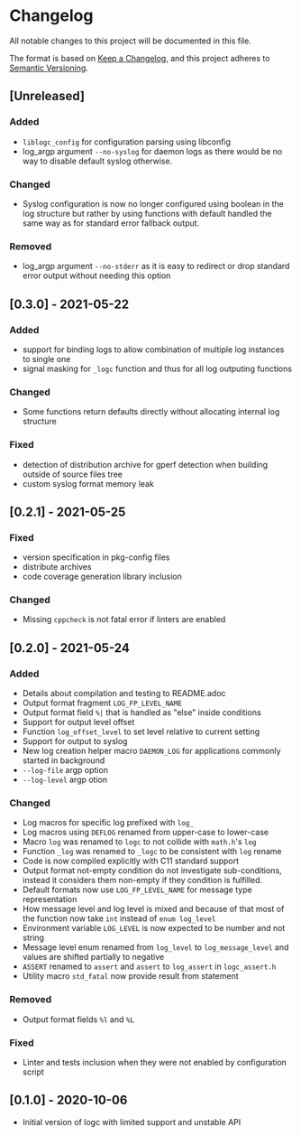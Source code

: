 # Changelog
All notable changes to this project will be documented in this file.

The format is based on [Keep a Changelog](https://keepachangelog.com/en/1.0.0/),
and this project adheres to [Semantic Versioning](https://semver.org/spec/v2.0.0.html).

## [Unreleased]
### Added
- `liblogc_config` for configuration parsing using libconfig
- log\_argp argument `--no-syslog` for daemon logs as there would be no way to
  disable default syslog otherwise.

### Changed
- Syslog configuration is now no longer configured using boolean in the log
  structure but rather by using functions with default handled the same way as
  for standard error fallback output.

### Removed
- log\_argp argument `--no-stderr` as it is easy to redirect or drop standard
  error output without needing this option


## [0.3.0] - 2021-05-22
### Added 
- support for binding logs to allow combination of multiple log instances to
  single one
- signal masking for `_logc` function and thus for all log outputing functions

### Changed
- Some functions return defaults directly without allocating internal log structure

### Fixed
- detection of distribution archive for gperf detection when building outside of
  source files tree
- custom syslog format memory leak


## [0.2.1] - 2021-05-25
### Fixed
- version specification in pkg-config files
- distribute archives
- code coverage generation library inclusion

### Changed
- Missing `cppcheck` is not fatal error if linters are enabled


## [0.2.0] - 2021-05-24
### Added
- Details about compilation and testing to README.adoc
- Output format fragment `LOG_FP_LEVEL_NAME`
- Output format field `%|` that is handled as "else" inside conditions
- Support for output level offset
- Function `log_offset_level` to set level relative to current setting
- Support for output to syslog
- New log creation helper macro `DAEMON_LOG` for applications commonly started in
  background
- `--log-file` argp option
- `--log-level` argp otion

### Changed
- Log macros for specific log prefixed with `log_`
- Log macros using `DEFLOG` renamed from upper-case to lower-case
- Macro `log` was renamed to `logc` to not collide with `math.h`'s `log`
- Function `_log` was renamed to `_logc` to be consistent with `log` rename
- Code is now compiled explicitly with C11 standard support
- Output format not-empty condition do not investigate sub-conditions, instead it
  considers them non-empty if they condition is fulfilled.
- Default formats now use `LOG_FP_LEVEL_NAME` for message type representation
- How message level and log level is mixed and because of that most of the
  function now take `int` instead of `enum log_level`
- Environment variable `LOG_LEVEL` is now expected to be number and not string
- Message level enum renamed from `log_level` to `log_message_level` and values
  are shifted partially to negative
- `ASSERT` renamed to `assert` and `assert` to `log_assert` in `logc_assert.h`
- Utility macro `std_fatal` now provide result from statement

### Removed
- Output format fields `%l` and `%L`


### Fixed
- Linter and tests inclusion when they were not enabled by configuration script


## [0.1.0] - 2020-10-06
- Initial version of logc with limited support and unstable API
